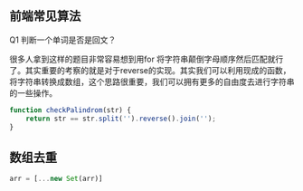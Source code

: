 ## 前端常见算法

Q1 判断一个单词是否是回文？

很多人拿到这样的题目非常容易想到用for 将字符串颠倒字母顺序然后匹配就行了。其实重要的考察的就是对于reverse的实现。其实我们可以利用现成的函数，将字符串转换成数组，这个思路很重要，我们可以拥有更多的自由度去进行字符串的一些操作。
```js
function checkPalindrom(str) {  
    return str == str.split('').reverse().join('');
}
```



## 数组去重
```js
arr = [...new Set(arr)]
```